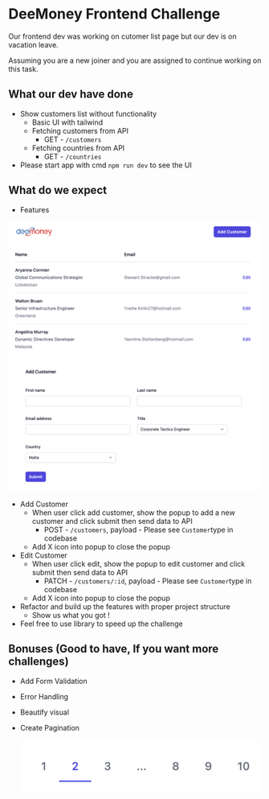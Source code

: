 # DeeMoney Frontend Challenge

Our frontend dev was working on cutomer list page but our dev is on vacation leave.

Assuming you are a new joiner and you are assigned to continue working on this task.

## What our dev have done
- Show customers list without functionality
  - Basic UI with tailwind
  - Fetching customers from API
    - GET - `/customers`
  - Fetching countries from API
    - GET - `/countries`
- Please start app with cmd `npm run dev` to see the UI


## What do we expect
- Features

![1](./1.png)
![2](./2.png)

  - Add Customer
    - When user click add customer, show the popup to add a new customer and click submit then send data to API
      - POST - `/customers`, payload - Please see `Customer`type in codebase
    - Add X icon into popup to close the popup
  - Edit Customer
    - When user click edit, show the popup to edit customer and click submit then send data to API
      - PATCH - `/customers/:id`, payload - Please see `Customer`type in codebase
    - Add X icon into popup to close the popup
- Refactor and build up the features with proper project structure
  - Show us what you got !
- Feel free to use library to speed up the challenge


## Bonuses (Good to have, If you want more challenges)
- Add Form Validation
- Error Handling
- Beautify visual
- Create Pagination
  
  ![./pagination-bonus](./pagination-bonus.png)
